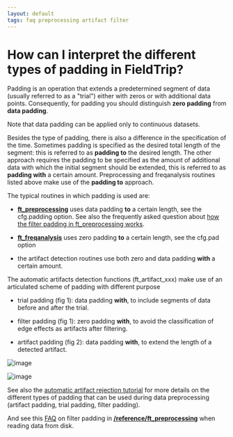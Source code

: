 ```yaml
---
layout: default
tags: faq preprocessing artifact filter
---
```


# How can I interpret the different types of padding in FieldTrip? 

Padding is an operation that extends a predetermined segment of data (usually referred to as a "trial") either with zeros or with additional data points. Consequently, for padding you should distinguish **zero padding** from **data padding**.

Note that data padding can be applied only to continuous datasets.

Besides the type of padding, there is also a difference in the specification of the time. Sometimes padding is specified as the desired total length of the segment: this is referred to as **padding to** the desired length.  The other approach requires the padding to be specified as the amount of additional data with which the initial segment should be extended, this is referred to as **padding with** a certain amount. Preprocessing and freqanalysis routines listed above make use of the **padding to** approach.

The typical routines in which padding is used are: 

*  **[ft_preprocessing](/reference/ft_preprocessing)** uses data padding **to** a certain length, see the cfg.padding option. See also the frequently asked question about [how the filter padding in ft_preprocessing works](/faq/how_does_the_filter_padding_in_preprocessing_work).

*  **[ft_freqanalysis](/reference/ft_freqanalysis)** uses zero padding **to** a certain length, see the cfg.pad option

*  the artifact detection routines use both zero and data padding **with** a certain amount.

The automatic artifacts detection functions (ft_artifact_xxx) make use of an articulated scheme of padding with different purpose

*  trial padding (fig 1): data padding **with**, to include segments of data before and after the trial.

*  filter padding (fig 1): zero padding **with**, to avoid the classification of edge effects as artifacts after filtering.

*  artifact padding (fig 2): data padding **with**, to extend the length of a detected artifact.

![image](/media/tutorial/artifactdetect/padding_fig1.png)

![image](/media/tutorial/artifactdetect/padding_fig2.png)

See also the [automatic artifact rejection tutorial](http://fieldtrip.fcdonders.nl/tutorial/automatic_artifact_rejection) for more details on the different types of padding that can be used during data preprocessing (artifact padding, trial padding, filter padding). 

And see this [FAQ](/faq/how_does_the_filter_padding_in_preprocessing_work) on filter padding in **[/reference/ft_preprocessing](/reference/ft_preprocessing)** when reading data from disk. 
